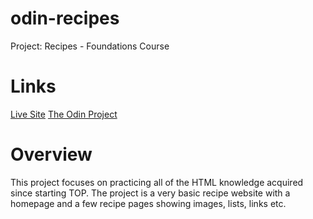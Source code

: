 # odin-recipes
Project: Recipes - Foundations Course
# Links
[Live Site](https://y10911.github.io/odin-recipes/index.html)
[The Odin Project](https://www.theodinproject.com/lessons/foundations-recipes)

# Overview
This project focuses on practicing all of the HTML knowledge acquired since starting TOP. The project is a very basic recipe website with a homepage and a few recipe pages showing images, lists, links etc.
